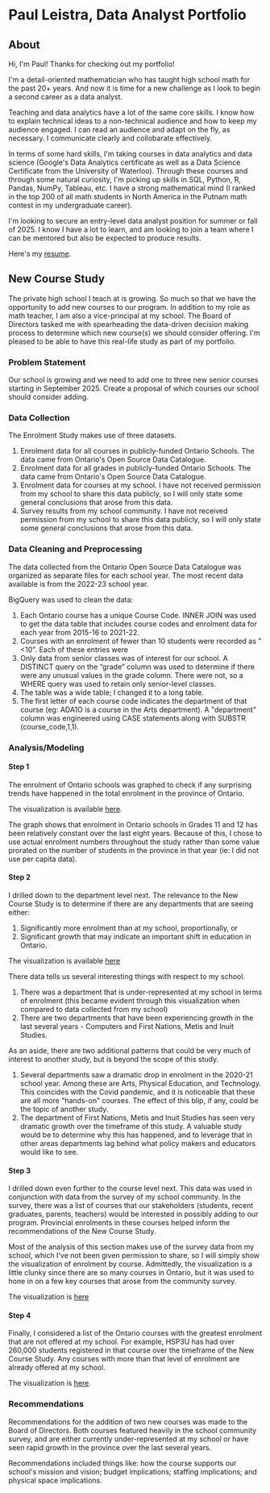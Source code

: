 # Paul Leistra, Data Analyst Portfolio

## About
Hi, I'm Paul! Thanks for checking out my portfolio!

I'm a detail-oriented mathematician who has taught high school math for the past 20+ years. And now it is time for a new challenge as I look to begin a second career as a data analyst.

Teaching and data analytics have a lot of the same core skills. I know how to explain technical ideas to a non-technical audience and how to keep my audience engaged. I can read an audience and adapt on the fly, as necessary. I communicate clearly and collobarate effectively.

In terms of some hard skills, I'm taking courses in data analytics and data science (Google's Data Analytics certificate as well as a Data Science Certificate from the University of Waterloo). Through these courses and through some natural curiosity, I'm picking up skills in SQL, Python, R, Pandas, NumPy, Tableau, etc. I have a strong mathematical mind (I ranked in the top 200 of all math students in North America in the Putnam math contest in my undergraduate career).

I'm looking to secure an entry-level data analyst position for summer or fall of 2025. I know I have a lot to learn, and am looking to join a team where I can be mentored but also be expected to produce results.

Here's my [resume](Resume-PaulLeistra.pdf).

## New Course Study
The private high school I teach at is growing. So much so that we have the opportunity to add new courses to our program.
In addition to my role as math teacher, I am also a vice-principal at my school. The Board of Directors tasked me with spearheading the data-driven decision making process to determine which new course(s) we should consider offering.
I'm pleased to be able to have this real-life study as part of my portfolio.

### Problem Statement
Our school is growing and we need to add one to three new senior courses starting in September 2025. Create a proposal of which courses our school should consider adding.

### Data Collection
The Enrolment Study makes use of three datasets.
1. Enrolment data for all courses in publicly-funded Ontario Schools. The data came from Ontario's Open Source Data Catalogue.
2. Enrolment data for all grades in publicly-funded Ontario Schools. The data came from Ontario's Open Source Data Catalogue.
3. Enrolment data for courses at my school. I have not received permission from my school to share this data publicly, so I will only state some general conclusions that arose from this data.
4. Survey results from my school community. I have not received permission from my school to share this data publicly, so I will only state some general conclusions that arose from this data.

### Data Cleaning and Preprocessing
The data collected from the Ontario Open Source Data Catalogue was organized as separate files for each school year. The most recent data available is from the 2022-23 school year. 

BigQuery was used to clean the data:
1. Each Ontario course has a unique Course Code. INNER JOIN was used to get the data table that includes course codes and enrolment data for each year from 2015-16 to 2021-22.
2. Courses with an enrolment of fewer than 10 students were recorded as "<10". Each of these entries were
3. Only data from senior classes was of interest for our school. A DISTINCT query on the “grade” column was used to determine if there were any unusual values in the grade column. There were not, so a WHERE query was used to retain only senior-level classes.
4. The table was a wide table; I changed it to a long table.
5. The first letter of each course code indicates the department of that course (eg: ADA1O is a course in the Arts department). A "department" column was engineered using CASE statements along with SUBSTR (course_code,1,1).

### Analysis/Modeling

#### Step 1
The enrolment of Ontario schools was graphed to check if any surprising trends have happened in the total enrolment in the province of Ontario.

The visualization is available [here](https://public.tableau.com/views/OntarioSecondarySchoolEnrolment/Dashboard2?:language=en-US&:sid=&:redirect=auth&:display_count=n&:origin=viz_share_link).

The graph shows that enrolment in Ontario schools in Grades 11 and 12 has been relatively constant over the last eight years. Because of this, I chose to use actual enrolment numbers throughout the study rather than some value prorated on the number of students in the province in that year (ie: I did not use per capita data).

#### Step 2
I drilled down to the department level next. The relevance to the New Course Study is to determine if there are any departments that are seeing either:
1. Significantly more enrolment than at my school, proportionally, or
2. Significant growth that may indicate an important shift in education in Ontario.

The visualization is available [here](https://public.tableau.com/views/OntarioSecondarySchoolEnrolment-Departments/Sheet1?:language=en-US&:sid=&:redirect=auth&:display_count=n&:origin=viz_share_link)

There data tells us several interesting things with respect to my school.
1. There was a department that is under-represented at my school in terms of enrolment (this became evident through this visualization when compared to data collected from my school)
2. There are two departments that have been experiencing growth in the last several years - Computers and First Nations, Metis and Inuit Studies.

As an aside, there are two additional patterns that could be very much of interest to another study, but is beyond the scope of this study.
1. Several departments saw a dramatic drop in enrolment in the 2020-21 school year. Among these are Arts, Physical Education, and Technology. This coincides with the Covid pandemic, and it is noticeable that these are all more "hands-on" courses. The effect of this blip, if any, could be the topic of another study.
2. The department of First Nations, Metis and Inuit Studies has seen very dramatic growth over the timeframe of this study. A valuable study would be to determine why this has happened, and to leverage that in other areas departments lag behind what policy makers and educators would like to see.

#### Step 3
I drilled down even further to the course level next. This data was used in conjunction with data from the survey of my school community. In the survey, there was a list of courses that our stakeholders (students, recent graduates, parents, teachers) would be interested in possibly adding to our program. Provincial enrolments in these courses helped inform the recommendations of the New Course Study.

Most of the analysis of this section makes use of the survey data from my school, which I've not been given permission to share, so I will simply show the visualization of enrolment by course. Admittedly, the visualization is a little clunky since there are so many courses in Ontario, but it was used to hone in on a few key courses that arose from the community survey.

The visualization is [here](https://public.tableau.com/views/EnrolmentbyCourse/Sheet1?:language=en-US&:sid=&:redirect=auth&:display_count=n&:origin=viz_share_link)

#### Step 4
Finally, I considered a list of the Ontario courses with the greatest enrolment that are not offered at my school. For example, HSP3U has had over 260,000 students registered in that course over the timeframe of the New Course Study. Any courses with more than that level of enrolment are already offered at my school.

The visualization is [here](https://public.tableau.com/views/HistoricEnrolmentOntario/Dashboard1?:language=en-US&:sid=&:redirect=auth&:display_count=n&:origin=viz_share_link).

### Recommendations
Recommendations for the addition of two new courses was made to the Board of Directors. Both courses featured heavily in the school community survey, and are either currently under-represented at my school or have seen rapid growth in the province over the last several years.

Recommendations included things like: how the course supports our school's mission and vision; budget implications; staffing implications; and physical space implications.

### 
